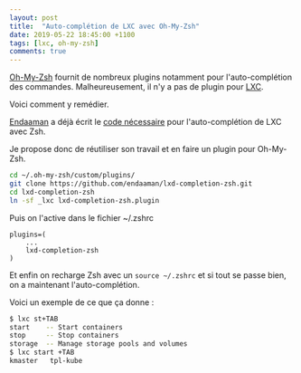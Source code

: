 ```yaml
---
layout: post
title:  "Auto-complétion de LXC avec Oh-My-Zsh"
date: 2019-05-22 18:45:00 +1100
tags: [lxc, oh-my-zsh]
comments: true
---
```


[Oh-My-Zsh](https://ohmyz.sh/) fournit de nombreux plugins notamment pour l'auto-complétion des commandes. Malheureusement, il n'y a pas de plugin pour [LXC](https://linuxcontainers.org/).

Voici comment y remédier.

<!--more-->

[Endaaman](https://github.com/endaaman) a déjà écrit le [code nécessaire](https://github.com/endaaman/lxd-completion-zsh) pour l'auto-complétion de LXC avec Zsh. 

Je propose donc de réutiliser son travail et en faire un plugin pour Oh-My-Zsh.

```bash 
cd ~/.oh-my-zsh/custom/plugins/
git clone https://github.com/endaaman/lxd-completion-zsh.git
cd lxd-completion-zsh
ln -sf _lxc lxd-completion-zsh.plugin
```

Puis on l'active dans le fichier ~/.zshrc
```
plugins=(
    ...
    lxd-completion-zsh
)
```

Et enfin on recharge Zsh avec un `source ~/.zshrc` et si tout se passe bien, on a maintenant l'auto-complétion.

Voici un exemple de ce que ça donne :
```bash
$ lxc st+TAB
start    -- Start containers
stop     -- Stop containers
storage  -- Manage storage pools and volumes
$ lxc start +TAB
kmaster   tpl-kube
```
